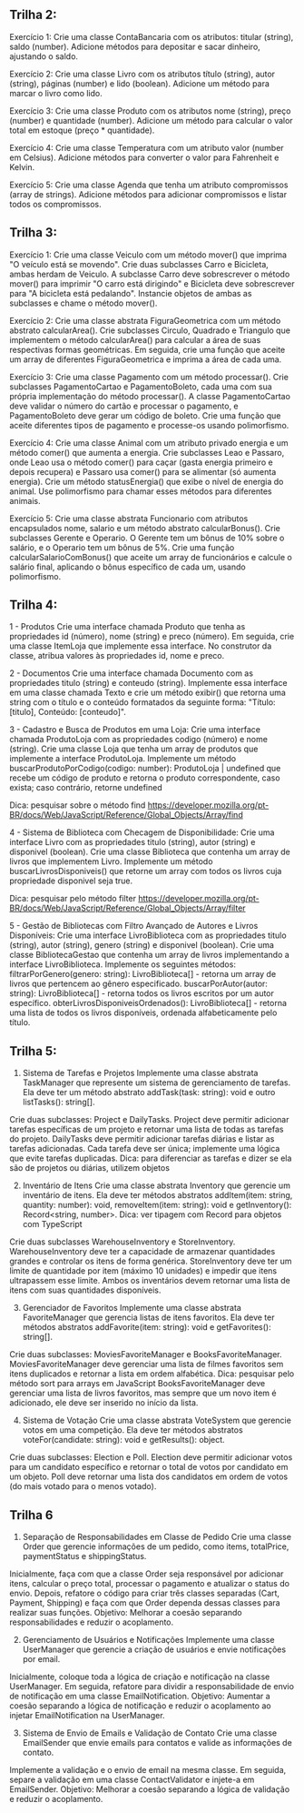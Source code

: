 ## Trilha 2:

Exercício 1: 
Crie uma classe ContaBancaria com os atributos: titular (string), saldo (number). Adicione métodos para depositar e sacar dinheiro, ajustando o saldo.

Exercício 2: 
Crie uma classe Livro com os atributos título (string), autor (string), páginas (number) e lido (boolean). Adicione um método para marcar o livro como lido.

Exercício 3: 
Crie uma classe Produto com os atributos nome (string), preço (number) e quantidade (number). Adicione um método para calcular o valor total em estoque (preço * quantidade).

Exercício 4: 
Crie uma classe Temperatura com um atributo valor (number em Celsius). Adicione métodos para converter o valor para Fahrenheit e Kelvin.

Exercício 5: 
Crie uma classe Agenda que tenha um atributo compromissos (array de strings). Adicione métodos para adicionar compromissos e listar todos os compromissos.

## Trilha 3:

Exercício 1: 
Crie uma classe Veiculo com um método mover() que imprima "O veículo está se movendo". Crie duas subclasses Carro e Bicicleta, ambas herdam de Veiculo. A subclasse Carro deve sobrescrever o método mover() para imprimir "O carro está dirigindo" e Bicicleta deve sobrescrever para "A bicicleta está pedalando". Instancie objetos de ambas as subclasses e chame o método mover().



Exercício 2:
Crie uma classe abstrata FiguraGeometrica com um método abstrato calcularArea(). Crie subclasses Circulo, Quadrado e Triangulo que implementem o método calcularArea() para calcular a área de suas respectivas formas geométricas. Em seguida, crie uma função que aceite um array de diferentes FiguraGeometrica e imprima a área de cada uma.

 

Exercício 3:
Crie uma classe Pagamento com um método processar(). Crie subclasses PagamentoCartao e PagamentoBoleto, cada uma com sua própria implementação do método processar(). A classe PagamentoCartao deve validar o número do cartão e processar o pagamento, e PagamentoBoleto deve gerar um código de boleto. Crie uma função que aceite diferentes tipos de pagamento e processe-os usando polimorfismo.



Exercício 4:
Crie uma classe Animal com um atributo privado energia e um método comer() que aumenta a energia. Crie subclasses Leao e Passaro, onde Leao usa o método comer() para caçar (gasta energia primeiro e depois recupera) e Passaro usa comer() para se alimentar (só aumenta energia). Crie um método statusEnergia() que exibe o nível de energia do animal. Use polimorfismo para chamar esses métodos para diferentes animais.



Exercício 5:
Crie uma classe abstrata Funcionario com atributos encapsulados nome, salario e um método abstrato calcularBonus(). Crie subclasses Gerente e Operario. O Gerente tem um bônus de 10% sobre o salário, e o Operario tem um bônus de 5%. Crie uma função calcularSalarioComBonus() que aceite um array de funcionários e calcule o salário final, aplicando o bônus específico de cada um, usando polimorfismo.


## Trilha 4:

1 - Produtos
Crie uma interface chamada Produto que tenha as propriedades id (número), nome (string) e preco (número).
Em seguida, crie uma classe ItemLoja que implemente essa interface.
No construtor da classe, atribua valores às propriedades id, nome e preco.

2 - Documentos
Crie uma interface chamada Documento com as propriedades titulo (string) e conteudo (string).
Implemente essa interface em uma classe chamada Texto e crie um método exibir() que retorna uma string com o título e o conteúdo formatados da seguinte forma: "Título: [titulo], Conteúdo: [conteudo]".

3 - Cadastro e Busca de Produtos em uma Loja:
Crie uma interface chamada ProdutoLoja com as propriedades codigo (número) e nome (string).
Crie uma classe Loja que tenha um array de produtos que implemente a interface ProdutoLoja.
Implemente um método buscarProdutoPorCodigo(codigo: number): ProdutoLoja | undefined que recebe um código de produto e retorna o produto correspondente, caso exista; caso contrário, retorne undefined

Dica: pesquisar sobre o método find https://developer.mozilla.org/pt-BR/docs/Web/JavaScript/Reference/Global_Objects/Array/find

4 - Sistema de Biblioteca com Checagem de Disponibilidade:
Crie uma interface Livro com as propriedades titulo (string), autor (string) e disponivel (boolean).
Crie uma classe Biblioteca que contenha um array de livros que implementem Livro.
Implemente um método buscarLivrosDisponiveis() que retorne um array com todos os livros cuja propriedade disponivel seja true. 

Dica: pesquisar pelo método filter https://developer.mozilla.org/pt-BR/docs/Web/JavaScript/Reference/Global_Objects/Array/filter

5 - Gestão de Bibliotecas com Filtro Avançado de Autores e Livros Disponíveis:
Crie uma interface LivroBiblioteca com as propriedades titulo (string), autor (string), genero (string) e disponivel (boolean).
Crie uma classe BibliotecaGestao que contenha um array de livros implementando a interface LivroBiblioteca.
Implemente os seguintes métodos:
filtrarPorGenero(genero: string): LivroBiblioteca[] - retorna um array de livros que pertencem ao gênero especificado.
buscarPorAutor(autor: string): LivroBiblioteca[] - retorna todos os livros escritos por um autor específico.
obterLivrosDisponiveisOrdenados(): LivroBiblioteca[] - retorna uma lista de todos os livros disponíveis, ordenada alfabeticamente pelo título.


## Trilha 5:

1. Sistema de Tarefas e Projetos
Implemente uma classe abstrata TaskManager que represente um sistema de gerenciamento de tarefas. Ela deve ter um método abstrato addTask(task: string): void e outro listTasks(): string[].

Crie duas subclasses: Project e DailyTasks.
Project deve permitir adicionar tarefas específicas de um projeto e retornar uma lista de todas as tarefas do projeto.
DailyTasks deve permitir adicionar tarefas diárias e listar as tarefas adicionadas.
Cada tarefa deve ser única; implemente uma lógica que evite tarefas duplicadas.
Dica: para diferenciar as tarefas e dizer se ela são de projetos ou diárias, utilizem objetos


2. Inventário de Itens
Crie uma classe abstrata Inventory que gerencie um inventário de itens. Ela deve ter métodos abstratos addItem(item: string, quantity: number): void, removeItem(item: string): void e getInventory(): Record<string, number>. Dica: ver tipagem com Record para objetos com TypeScript

Crie duas subclasses WarehouseInventory e StoreInventory.
WarehouseInventory deve ter a capacidade de armazenar quantidades grandes e controlar os itens de forma genérica.
StoreInventory deve ter um limite de quantidade por item (máximo 10 unidades) e impedir que itens ultrapassem esse limite.
Ambos os inventários devem retornar uma lista de itens com suas quantidades disponíveis.


3. Gerenciador de Favoritos
Implemente uma classe abstrata FavoriteManager que gerencia listas de itens favoritos. Ela deve ter métodos abstratos addFavorite(item: string): void e getFavorites(): string[].

Crie duas subclasses: MoviesFavoriteManager e BooksFavoriteManager.
MoviesFavoriteManager deve gerenciar uma lista de filmes favoritos sem itens duplicados e retornar a lista em ordem alfabética. Dica: pesquisar pelo método sort para arrays em JavaScript
BooksFavoriteManager deve gerenciar uma lista de livros favoritos, mas sempre que um novo item é adicionado, ele deve ser inserido no início da lista. 


4. Sistema de Votação
Crie uma classe abstrata VoteSystem que gerencie votos em uma competição. Ela deve ter métodos abstratos voteFor(candidate: string): void e getResults(): object.

Crie duas subclasses: Election e Poll.
Election deve permitir adicionar votos para um candidato específico e retornar o total de votos por candidato em um objeto.
Poll deve retornar uma lista dos candidatos em ordem de votos (do mais votado para o menos votado).

## Trilha 6

1. Separação de Responsabilidades em Classe de Pedido
Crie uma classe Order que gerencie informações de um pedido, como items, totalPrice, paymentStatus e shippingStatus.

Inicialmente, faça com que a classe Order seja responsável por adicionar itens, calcular o preço total, processar o pagamento e atualizar o status do envio.
Depois, refatore o código para criar três classes separadas (Cart, Payment, Shipping) e faça com que Order dependa dessas classes para realizar suas funções.
Objetivo: Melhorar a coesão separando responsabilidades e reduzir o acoplamento.



2. Gerenciamento de Usuários e Notificações
Implemente uma classe UserManager que gerencie a criação de usuários e envie notificações por email.

Inicialmente, coloque toda a lógica de criação e notificação na classe UserManager.
Em seguida, refatore para dividir a responsabilidade de envio de notificação em uma classe EmailNotification.
Objetivo: Aumentar a coesão separando a lógica de notificação e reduzir o acoplamento ao injetar EmailNotification na UserManager.



3. Sistema de Envio de Emails e Validação de Contato
Crie uma classe EmailSender que envie emails para contatos e valide as informações de contato.

Implemente a validação e o envio de email na mesma classe.
Em seguida, separe a validação em uma classe ContactValidator e injete-a em EmailSender.
Objetivo: Melhorar a coesão separando a lógica de validação e reduzir o acoplamento.